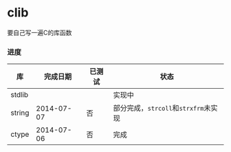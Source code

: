 # clib

要自己写一遍C的库函数

### 进度

库       | 完成日期    | 已测试  | 状态    
-------- | ----------- | ------- | ----
stdlib   |             |         | 实现中
string   | 2014-07-07  | 否      | 部分完成，`strcoll`和`strxfrm`未实现
ctype    | 2014-07-06  | 否      | 完成
